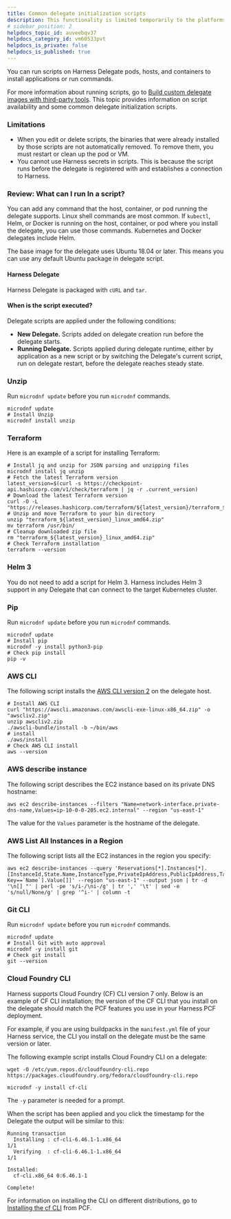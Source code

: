 ```yaml
---
title: Common delegate initialization scripts
description: This functionality is limited temporarily to the platforms and settings you can see. More functionality for this feature in coming soon. This topic provides information on script availability and som…
# sidebar_position: 2
helpdocs_topic_id: auveebqv37
helpdocs_category_id: vm60533pvt
helpdocs_is_private: false
helpdocs_is_published: true
---
```


You can run scripts on Harness Delegate pods, hosts, and containers to install applications or run commands.

For more information about running scripts, go to [Build custom delegate images with third-party tools](/docs/platform/delegates/install-delegates/build-custom-delegate-images-with-third-party-tools.md). This topic provides information on script availability and some common delegate initialization scripts.

### Limitations

* When you edit or delete scripts, the binaries that were already installed by those scripts are not automatically removed. To remove them, you must restart or clean up the pod or VM.
* You cannot use Harness secrets in scripts. This is because the script runs before the delegate is registered with and establishes a connection to Harness.

### Review: What can I run In a script?

You can add any command that the host, container, or pod running the delegate supports. Linux shell commands are most common. If `kubectl`, Helm, or Docker is running on the host, container, or pod where you install the delegate, you can use those commands. Kubernetes and Docker delegates include Helm.

The base image for the delegate uses Ubuntu 18.04 or later. This means you can use any default Ubuntu package in delegate script.

#### Harness Delegate

Harness Delegate is packaged with `cURL` and `tar`.

#### When is the script executed?

Delegate scripts are applied under the following conditions:

* **New Delegate.** Scripts added on delegate creation run before the delegate starts.
* **Running Delegate.** Scripts applied during delegate runtime, either by application as a new script or by switching the Delegate's current script, run on delegate restart, before the delegate reaches steady state.

### Unzip

Run `microdnf update` before you run `microdnf` commands.

```
microdnf update
# Install Unzip
microdnf install unzip
```

### Terraform

Here is an example of a script for installing Terraform:

```
# Install jq and unzip for JSON parsing and unzipping files
microdnf install jq unzip
# Fetch the latest Terraform version
latest_version=$(curl -s https://checkpoint-api.hashicorp.com/v1/check/terraform | jq -r .current_version)
# Download the latest Terraform version
curl -O -L "https://releases.hashicorp.com/terraform/${latest_version}/terraform_${latest_version}_linux_amd64.zip"
# Unzip and move Terraform to your bin directory
unzip "terraform_${latest_version}_linux_amd64.zip"
mv terraform /usr/bin/
# Cleanup downloaded zip file
rm "terraform_${latest_version}_linux_amd64.zip"
# Check Terraform installation
terraform --version
```

### Helm 3

You do not need to add a script for Helm 3. Harness includes Helm 3 support in any Delegate that can connect to the target Kubernetes cluster.

### Pip

Run `microdnf update` before you run `microdnf` commands.
```
microdnf update
# Install pip
microdnf -y install python3-pip
# Check pip install
pip -v
```

### AWS CLI

The following script installs the [AWS CLI version 2](https://docs.aws.amazon.com/cli/latest/userguide/install-cliv2-linux.html) on the delegate host.

```
# Install AWS CLI
curl "https://awscli.amazonaws.com/awscli-exe-linux-x86_64.zip" -o "awscliv2.zip"
unzip awscliv2.zip
./awscli-bundle/install -b ~/bin/aws
# install
./aws/install
# Check AWS CLI install
aws --version
```

### AWS describe instance

The following script describes the EC2 instance based on its private DNS hostname:

```
aws ec2 describe-instances --filters "Name=network-interface.private-dns-name,Values=ip-10-0-0-205.ec2.internal" --region "us-east-1"
```

The value for the `Values` parameter is the hostname of the delegate.

### AWS List All Instances in a Region

The following script lists all the EC2 instances in the region you specify:

```
aws ec2 describe-instances --query 'Reservations[*].Instances[*].[InstanceId,State.Name,InstanceType,PrivateIpAddress,PublicIpAddress,Tags[?Key==`Name`].Value[]]' --region "us-east-1" --output json | tr -d '\n[] "' | perl -pe 's/i-/\ni-/g' | tr ',' '\t' | sed -e 's/null/None/g' | grep '^i-' | column -t
```

### Git CLI

Run `microdnf update` before you run `microdnf` commands.

```
microdnf update
# Install Git with auto approval
microdnf -y install git
# Check git install
git --version
```

### Cloud Foundry CLI

Harness supports Cloud Foundry (CF) CLI version 7 only. Below is an example of CF CLI installation; the version of the CF CLI that you install on the delegate should match the PCF features you use in your Harness PCF deployment.

For example, if you are using buildpacks in the `manifest.yml` file of your Harness service, the CLI you install on the delegate must be the same version or later.

The following example script installs Cloud Foundry CLI on a delegate:

```
wget -O /etc/yum.repos.d/cloudfoundry-cli.repo https://packages.cloudfoundry.org/fedora/cloudfoundry-cli.repo

microdnf -y install cf-cli
```
The `-y` parameter is needed for a prompt.

When the script has been applied and you click the timestamp for the Delegate the output will be similar to this:

```
Running transaction
  Installing : cf-cli-6.46.1-1.x86_64                                       1/1
  Verifying  : cf-cli-6.46.1-1.x86_64                                       1/1

Installed:
  cf-cli.x86_64 0:6.46.1-1

Complete!
```

For information on installing the CLI on different distributions, go to [Installing the cf CLI](https://docs.vmware.com/en/VMware-Tanzu-Application-Service/5.0/tas-for-vms/install-go-cli.html) from PCF.
